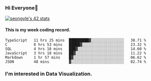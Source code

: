 ### Hi Everyone👋

[![seongyle's 42 stats](https://badge42.vercel.app/api/v2/cl260u6td000609l4p4inxynw/stats?cursusId=21&coalitionId=86)](https://github.com/JaeSeoKim/badge42)

#### This is my week coding record.

<!--START_SECTION:waka-->

```text
TypeScript   11 hrs 25 mins  █████████▓░░░░░░░░░░░░░░░   38.71 %
C            6 hrs 53 mins   █████▓░░░░░░░░░░░░░░░░░░░   23.32 %
SQL          4 hrs 18 mins   ███▓░░░░░░░░░░░░░░░░░░░░░   14.60 %
JavaScript   3 hrs 18 mins   ██▓░░░░░░░░░░░░░░░░░░░░░░   11.22 %
Markdown     1 hr 57 mins    █▓░░░░░░░░░░░░░░░░░░░░░░░   06.62 %
JSON         48 mins         ▓░░░░░░░░░░░░░░░░░░░░░░░░   02.74 %
```

<!--END_SECTION:waka-->

### I'm interested in Data Visualization.

<!--
**YeonSeong-Lee/YeonSeong-Lee** is a ✨ _special_ ✨ repository because its `README.md` (this file) appears on your GitHub profile.

Here are some ideas to get you started:

- 🔭 I’m currently working on ...
- 🌱 I’m currently learning ...
- 👯 I’m looking to collaborate on ...
- 🤔 I’m looking for help with ...
- 💬 Ask me about ...
- 📫 How to reach me: ...
- 😄 Pronouns: ...
- ⚡ Fun fact: ...
-->
